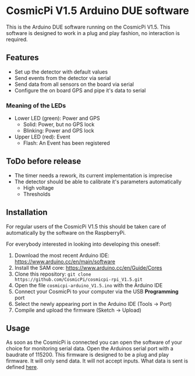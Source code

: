# CosmicPi V1.5 Arduino DUE software

This is the Arduino DUE software running on the CosmicPi V1.5.
This software is designed to work in a plug and play fashion, no interaction is required.


## Features
*	Set up the detector with default values
*	Send events from the detector via serial
*	Send data from all sensors on the board via serial
*	Configure the on board GPS and pipe it's data to serial

### Meaning of the LEDs
*	Lower LED (green): Power and GPS
	*	Solid: Power, but no GPS lock
	*	Blinking: Power and GPS lock
*	Upper LED (red): Event
	*	Flash: An Event has been registered

	
## ToDo before release
*	The timer needs a rework, its current implementation is imprecise
*	The detector should be able to calibrate it's parameters automatically
	*	High voltage
	*	Thresholds

	
## Installation
For regular users of the CosmicPi V1.5 this should be taken care of automatically by the software on the RaspberryPi.

For everybody interested in looking into developing this oneself:
1.	Download the most recent Arduino IDE: https://www.arduino.cc/en/main/software
2. 	Install the SAM core: https://www.arduino.cc/en/Guide/Cores
3. 	Clone this repository: `git clone https://github.com/CosmicPi/cosmicpi-rpi_V1.5.git`
4.	Open the file `cosmicpi-arduino_V1.5.ino` with the Arduino IDE
5.	Connect your CosmicPi to your computer via the USB **Programming** port
6. 	Select the newly appearing port in the Arduino IDE (Tools -> Port)
7.	Compile and upload the firmware (Sketch -> Upload)


## Usage
As soon as the CosmicPi is connected you can open the software of your choice for monitoring serial data. Open the Arduinos serial port with a baudrate of 115200.
This firmware is designed to be a plug and play firmware. 
It will only send data. It will not accept inputs. What data is sent is defined [here](https://github.com/CosmicPi/cosmicpi-rpi_V1.5/blob/master/documentation/CosmicPi_V15_serial_comm.txt).


